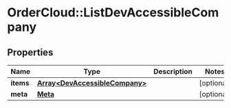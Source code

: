 # OrderCloud::ListDevAccessibleCompany

## Properties
Name | Type | Description | Notes
------------ | ------------- | ------------- | -------------
**items** | [**Array&lt;DevAccessibleCompany&gt;**](DevAccessibleCompany.md) |  | [optional] 
**meta** | [**Meta**](Meta.md) |  | [optional] 


